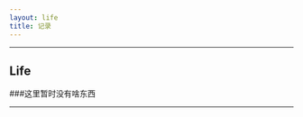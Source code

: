 ```yaml
---
layout: life
title: 记录
---
```


-----------------------------------------------

## Life ##

###这里暂时没有啥东西

-----------------------------------------------

